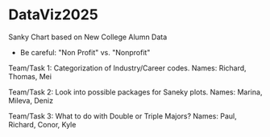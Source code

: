 # DataViz2025
Sanky Chart based on New College Alumn Data

- Be careful: "Non Profit" vs. "Nonprofit"

Team/Task 1: Categorization of Industry/Career codes. 
Names: Richard, Thomas, Mei

Team/Task 2: Look into possible packages for Saneky plots.
Names: Marina, Mileva, Deniz

Team/Task 3: What to do with Double or Triple Majors?
Names: Paul, Richard, Conor, Kyle

